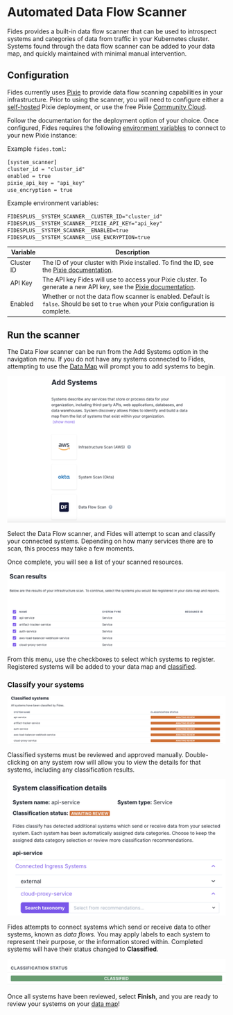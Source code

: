 # Automated Data Flow Scanner

Fides provides a built-in data flow scanner that can be used to introspect systems and categories of data from traffic in your Kubernetes cluster. Systems found through the data flow scanner can be added to your data map, and quickly maintained with minimal manual intervention.

## Configuration 
Fides currently uses [Pixie](https://docs.px.dev/) to provide data flow scanning capabilities in your infrastructure. Prior to using the scanner, you will need to configure either a [self-hosted](https://docs.px.dev/installing-pixie/install-guides/self-hosted-pixie/) Pixie deployment, or use the free Pixie [Community Cloud](./https://docs.px.dev/installing-pixie/install-guides/community-cloud-for-pixie/). 

Follow the documentation for the deployment option of your choice. Once configured, Fides requires the following [environment variables](../fides/installation/configuration) to connect to your new Pixie instance:

Example `fides.toml`: 
```
[system_scanner]
cluster_id = "cluster_id"
enabled = true
pixie_api_key = "api_key"
use_encryption = true
```

Example environment variables: 
```
FIDESPLUS__SYSTEM_SCANNER__CLUSTER_ID="cluster_id"
FIDESPLUS__SYSTEM_SCANNER__PIXIE_API_KEY="api_key"
FIDESPLUS__SYSTEM_SCANNER__ENABLED=true
FIDESPLUS__SYSTEM_SCANNER__USE_ENCRYPTION=true
```
| Variable | Description |
| ---- | ---- |
| Cluster ID | The ID of your cluster with Pixie installed. To find the ID, see the [Pixie documentation](https://docs.px.dev/reference/admin/cluster-id/). |
| API Key | The API key Fides will use to access your Pixie cluster. To generate a new API key, see the [Pixie documentation](https://docs.px.dev/reference/admin/api-keys). |
| Enabled | Whether or not the data flow scanner is enabled. Default is `false`. Should be set to `true` when your Pixie configuration is complete. |

## Run the scanner
The Data Flow scanner can be run from the Add Systems option in the navigation menu. If you do not have any systems connected to Fides, attempting to use the [Data Map](./datamaps) will prompt you to add systems to begin.

![Data Flow Scanner](../../public/assets/img/enterprise/system_scanner_df.png)

Select the Data Flow scanner, and Fides will attempt to scan and classify your connected systems. Depending on how many services there are to scan, this process may take a few moments. 

Once complete, you will see a list of your scanned resources.

![Data Flow Scanner](../../public/assets/img/enterprise/system_scanner_results.png)

From this menu, use the checkboxes to select which systems to register. Registered systems will be added to your data map and [classified](./classifier).

### Classify your systems
![Data Flow Scanner](../../public/assets/img/enterprise/system_scanner_classified.png)

Classified systems must be reviewed and approved manually. Double-clicking on any system row will allow you to view the details for that systems, including any classification results.

![Data Flow Scanner](../../public/assets/img/enterprise/system_scanner_details.png)

Fides attempts to connect systems which send or receive data to other systems, known as *data flows.* You may apply labels to each system to represent their purpose, or the information stored within. Completed systems will have their status changed to **Classified**.

![Data Flow Scanner](../../public/assets/img/enterprise/system_scanner_complete.png)

Once all systems have been reviewed, select **Finish**, and you are ready to review your systems on your [data map](./datamaps)!

